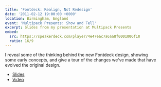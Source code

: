 ```yaml
---
title: 'Fontdeck: Realign, Not Redesign'
date: '2011-02-12 19:00:00 +0000'
location: Birmingham, England
event: 'Multipack Presents: Show and Tell'
excerpt: Slides from my presentation at Multipack Presents
embed:
  src: https://speakerdeck.com/player/4e47eac7a6aa8f0001006f10
  ratio: 16/9
---
```

I reveal some of the thinking behind the new Fontdeck design, showing some early concepts, and give a tour of the changes we've made that have evolved the original design.

  * [Slides](https://speakerdeck.com/paulrobertlloyd/fontdeck-realign-not-redesign)
  * [Video](https://vimeo.com/20347419)
